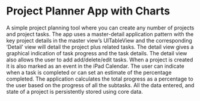 # Project Planner App with Charts

A simple project planning tool where you can create any number of projects and project tasks.
The app uses a master-detail application pattern with the key project details in the master view’s UITableView and the corresponding ‘Detail’ view will detail the project plus related tasks. The detail view gives a graphical indication of task progress and the task details. The detail view also allows the user to add add/delete/edit tasks. When a project is created it  is also marked as an event in the iPad Calendar. The user can indicate when a task is completed or can set an estimate of the percentage completed. The application calculates the total progress as a percentage to the user based on the progress of all the subtasks. All the data entered, and state of a project is persistently stored using core data.
